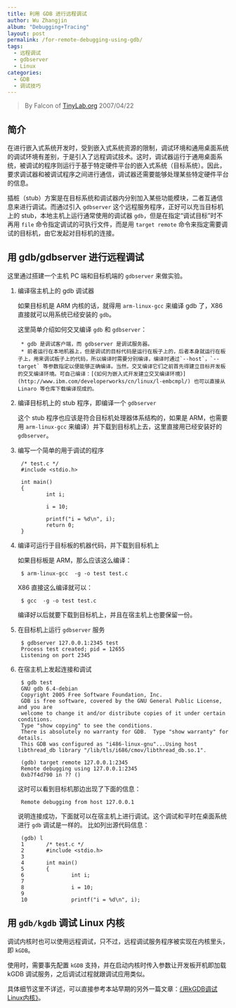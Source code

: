 ```yaml
---
title: 利用 GDB 进行远程调试
author: Wu Zhangjin
album: "Debugging+Tracing"
layout: post
permalink: /for-remote-debugging-using-gdb/
tags:
  - 远程调试
  - gdbserver
  - Linux
categories:
  - GDB
  - 调试技巧
---
```


> By Falcon of [TinyLab.org][1]
> 2007/04/22


## 简介

在进行嵌入式系统开发时，受到嵌入式系统资源的限制，调试环境和通用桌面系统的调试环境有差别，于是引入了远程调试技术。这时，调试器运行于通用桌面系统，被调试的程序则运行于基于特定硬件平台的嵌入式系统（目标系统）。因此，要求调试器和被调试程序之间进行通信，调试器还需要能够处理某些特定硬件平台的信息。

插桩（stub）方案是在目标系统和调试器内分别加入某些功能模块，二者互通信息来进行调试。而通过引入 `gdbserver` 这个远程服务程序，正好可以充当目标机上的 stub，本地主机上运行通常使用的调试器 `gdb`，但是在指定“调试目标”时不再用 `file` 命令指定调试的可执行文件，而是用 `target remote` 命令来指定需要调试的目标机，由它发起对目标机的连接。

## 用 gdb/gdbserver 进行远程调试

这里通过搭建一个主机 PC 端和目标机端的 `gdbserver` 来做实验。

1. 编译宿主机上的 gdb 调试器

    如果目标机是 ARM 内核的话，就得用 `arm-linux-gcc` 来编译 gdb 了，X86 直接就可以用系统已经安装的 `gdb`。

    这里简单介绍如何交叉编译 `gdb` 和 `gdbserver`：

        * gdb 是调试客户端，而 gdbserver 是调试服务器。
        * 前者运行在本地机器上，但是调试的目标代码是运行在板子上的，后者本身就运行在板子上，用来调试板子上的代码，所以编译时需要分别编译，编译时通过`--host`，`--target` 等参数指定以便能够正确编译。当然，交叉编译它们之前首先得建立目标开发板的交叉编译环境。可自己编译：[《如何为嵌入式开发建立交叉编译环境》](http://www.ibm.com/developerworks/cn/linux/l-embcmpl/) 也可以直接从 Linaro 等仓库下载编译现成的。


2. 编译目标机上的 stub 程序，即编译一个 `gdbserver`

    这个 stub 程序也应该是符合目标机处理器体系结构的，如果是 ARM，也需要用 `arm-linux-gcc` 来编译）并下载到目标机上去，这里直接用已经安装好的 `gdbserver`。

3. 编写一个简单的用于调试的程序

        /* test.c */
        #include <stdio.h>

        int main()
        {
                int i;

                i = 10;

                printf("i = %d\n", i);
                return 0;
        }


4. 编译可运行于目标板的机器代码，并下载到目标机上

    如果目标板是 ARM，那么应该这么编译：

        $ arm-linux-gcc  -g -o test test.c


    X86 直接这么编译就可以：

        $ gcc  -g -o test test.c


    编译好以后就要下载到目标机上，并且在宿主机上也要保留一份。

5. 在目标机上运行 `gdbserver` 服务

        $ gdbserver 127.0.0.1:2345 test
        Process test created; pid = 12655
        Listening on port 2345


6. 在宿主机上发起连接和调试

        $ gdb test
        GNU gdb 6.4-debian
        Copyright 2005 Free Software Foundation, Inc.
        GDB is free software, covered by the GNU General Public License, and you are
        welcome to change it and/or distribute copies of it under certain conditions.
        Type "show copying" to see the conditions.
        There is absolutely no warranty for GDB.  Type "show warranty" for details.
        This GDB was configured as "i486-linux-gnu"...Using host libthread_db library "/lib/tls/i686/cmov/libthread_db.so.1".

        (gdb) target remote 127.0.0.1:2345
        Remote debugging using 127.0.0.1:2345
        0xb7f4d790 in ?? ()


    这时可以看到目标机那边出现了下面的信息：

        Remote debugging from host 127.0.0.1


    说明连接成功，下面就可以在宿主机上进行调试。这个调试和平时在桌面系统进行 `gdb` 调试是一样的。 比如列出源代码信息：

        (gdb) l
        1       /* test.c */
        2       #include <stdio.h>
        3
        4       int main()
        5       {
        6               int i;
        7
        8               i = 10;
        9
        10              printf("i = %d\n", i);


## <span id="_gdbkgdb_Linux">用 <code>gdb/kgdb</code> 调试 Linux 内核</span>

调试内核时也可以使用远程调试，只不过，远程调试服务程序被实现在内核里头，即 `kGDB`。

使用时，需要事先配置 `kGDB` 支持，并在启动内核时传入参数让开发板开机即加载 kGDB 调试服务，之后调试过程就跟调试应用类似。

具体细节这里不详述，可以直接参考本站早期的另外一篇文章：[《用kGDB调试Linux内核》][2]。





 [1]: http://tinylab.org
 [2]: /kgdb-debugging-kernel/

